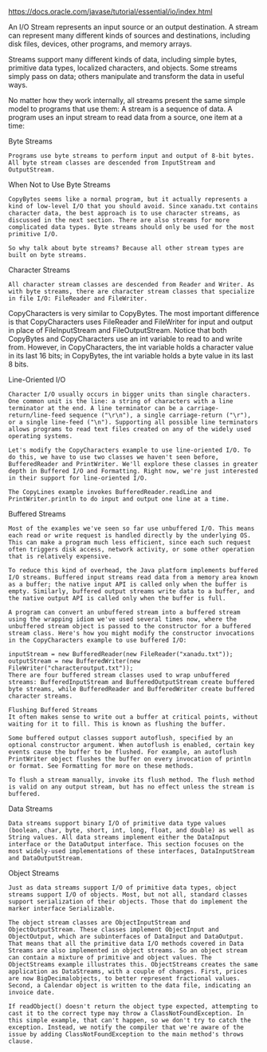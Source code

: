 https://docs.oracle.com/javase/tutorial/essential/io/index.html

An I/O Stream represents an input source or an output destination. A stream can represent many different kinds of sources and destinations, including disk files, devices, other programs, and memory arrays.

Streams support many different kinds of data, including simple bytes, primitive data types, localized characters, and objects. Some streams simply pass on data; others manipulate and transform the data in useful ways.

No matter how they work internally, all streams present the same simple model to programs that use them: A stream is a sequence of data. A program uses an input stream to read data from a source, one item at a time:

Byte Streams

	Programs use byte streams to perform input and output of 8-bit bytes. All byte stream classes are descended from InputStream and OutputStream.

When Not to Use Byte Streams

	CopyBytes seems like a normal program, but it actually represents a kind of low-level I/O that you should avoid. Since xanadu.txt contains character data, the best approach is to use character streams, as discussed in the next section. There are also streams for more complicated data types. Byte streams should only be used for the most primitive I/O.

	So why talk about byte streams? Because all other stream types are built on byte streams.
	

Character Streams

	All character stream classes are descended from Reader and Writer. As with byte streams, there are character stream classes that specialize in file I/O: FileReader and FileWriter. 
	
CopyCharacters is very similar to CopyBytes. The most important difference is that CopyCharacters uses FileReader and FileWriter for input and output in place of FileInputStream and FileOutputStream. Notice that both CopyBytes and CopyCharacters use an int variable to read to and write from. However, in CopyCharacters, the int variable holds a character value in its last 16 bits; in CopyBytes, the int variable holds a byte value in its last 8 bits.

Line-Oriented I/O

	Character I/O usually occurs in bigger units than single characters. One common unit is the line: a string of characters with a line terminator at the end. A line terminator can be a carriage-return/line-feed sequence ("\r\n"), a single carriage-return ("\r"), or a single line-feed ("\n"). Supporting all possible line terminators allows programs to read text files created on any of the widely used operating systems.

	Let's modify the CopyCharacters example to use line-oriented I/O. To do this, we have to use two classes we haven't seen before, BufferedReader and PrintWriter. We'll explore these classes in greater depth in Buffered I/O and Formatting. Right now, we're just interested in their support for line-oriented I/O.

	The CopyLines example invokes BufferedReader.readLine and PrintWriter.println to do input and output one line at a time.
	
Buffered Streams

	Most of the examples we've seen so far use unbuffered I/O. This means each read or write request is handled directly by the underlying OS. This can make a program much less efficient, since each such request often triggers disk access, network activity, or some other operation that is relatively expensive.
	
	To reduce this kind of overhead, the Java platform implements buffered I/O streams. Buffered input streams read data from a memory area known as a buffer; the native input API is called only when the buffer is empty. Similarly, buffered output streams write data to a buffer, and the native output API is called only when the buffer is full.
	
	A program can convert an unbuffered stream into a buffered stream using the wrapping idiom we've used several times now, where the unbuffered stream object is passed to the constructor for a buffered stream class. Here's how you might modify the constructor invocations in the CopyCharacters example to use buffered I/O:
	
	inputStream = new BufferedReader(new FileReader("xanadu.txt"));
	outputStream = new BufferedWriter(new FileWriter("characteroutput.txt"));
	There are four buffered stream classes used to wrap unbuffered streams: BufferedInputStream and BufferedOutputStream create buffered byte streams, while BufferedReader and BufferedWriter create buffered character streams.
	
	Flushing Buffered Streams
	It often makes sense to write out a buffer at critical points, without waiting for it to fill. This is known as flushing the buffer.
	
	Some buffered output classes support autoflush, specified by an optional constructor argument. When autoflush is enabled, certain key events cause the buffer to be flushed. For example, an autoflush PrintWriter object flushes the buffer on every invocation of println or format. See Formatting for more on these methods.
	
	To flush a stream manually, invoke its flush method. The flush method is valid on any output stream, but has no effect unless the stream is buffered.
	
Data Streams

	Data streams support binary I/O of primitive data type values (boolean, char, byte, short, int, long, float, and double) as well as String values. All data streams implement either the DataInput interface or the DataOutput interface. This section focuses on the most widely-used implementations of these interfaces, DataInputStream and DataOutputStream.
	
Object Streams

	Just as data streams support I/O of primitive data types, object streams support I/O of objects. Most, but not all, standard classes support serialization of their objects. Those that do implement the marker interface Serializable.

	The object stream classes are ObjectInputStream and ObjectOutputStream. These classes implement ObjectInput and ObjectOutput, which are subinterfaces of DataInput and DataOutput. That means that all the primitive data I/O methods covered in Data Streams are also implemented in object streams. So an object stream can contain a mixture of primitive and object values. The ObjectStreams example illustrates this. ObjectStreams creates the same application as DataStreams, with a couple of changes. First, prices are now BigDecimalobjects, to better represent fractional values. Second, a Calendar object is written to the data file, indicating an invoice date.

	If readObject() doesn't return the object type expected, attempting to cast it to the correct type may throw a ClassNotFoundException. In this simple example, that can't happen, so we don't try to catch the exception. Instead, we notify the compiler that we're aware of the issue by adding ClassNotFoundException to the main method's throws clause.